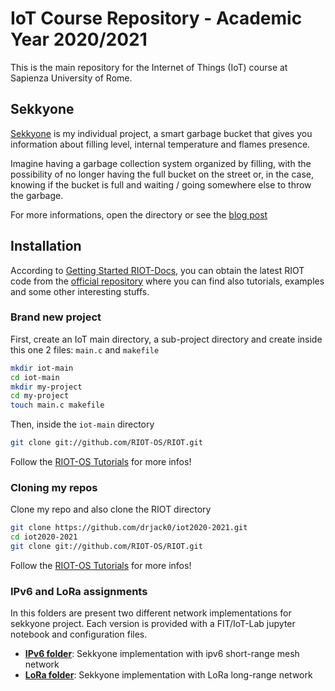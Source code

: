 # IoT Course Repository - Academic Year 2020/2021

This is the main repository for the Internet of Things (IoT) course at Sapienza University of Rome.

## Sekkyone
[Sekkyone](http://sekkyone-website.s3-website-us-east-1.amazonaws.com/) is my individual project, a smart garbage bucket that gives you information about filling level, internal temperature and flames presence.

Imagine having a garbage collection system organized by filling, with the possibility of no longer having the full bucket on the street or, in the case, knowing if the bucket is full and waiting / going somewhere else to throw the garbage.

For more informations, open the directory or see the [blog post](https://drjack0.medium.com/sekkyone-smart-garbage-bucket-2d1e88ba5505)

## Installation
According to [Getting Started RIOT-Docs](https://doc.riot-os.org/getting-started.html), you can obtain the latest RIOT code from the [official repository](https://github.com/RIOT-OS/) where you can find also tutorials, examples and some other interesting stuffs.

### Brand new project
First, create an IoT main directory, a sub-project directory and create inside this one 2 files: <code>main.c</code> and <code>makefile</code>
```bash
mkdir iot-main
cd iot-main
mkdir my-project
cd my-project
touch main.c makefile
```
Then, inside the <code>iot-main</code> directory
```bash
git clone git://github.com/RIOT-OS/RIOT.git
```

Follow the [RIOT-OS Tutorials](https://github.com/RIOT-OS/Tutorials) for more infos!

### Cloning my repos
Clone my repo and also clone the RIOT directory
```bash
git clone https://github.com/drjack0/iot2020-2021.git
cd iot2020-2021
git clone git://github.com/RIOT-OS/RIOT.git
```

Follow the [RIOT-OS Tutorials](https://github.com/RIOT-OS/Tutorials) for more infos!

### IPv6 and LoRa assignments

In this folders are present two different network implementations for sekkyone project. Each version is provided with a FIT/IoT-Lab jupyter notebook and configuration files.
* **[IPv6 folder](./sekkyone_mesh)**: Sekkyone implementation with ipv6 short-range mesh network
* **[LoRa folder](./sekkyone_lora)**: Sekkyone implementation with LoRa long-range network